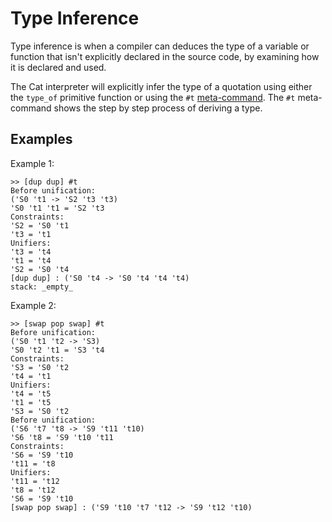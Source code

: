# Type Inference #

Type inference is when a compiler can deduces the type of a variable or function that isn't explicitly declared in the source code, by examining how it is declared and used.

The Cat interpreter will explicitly infer the type of a quotation using either the `type_of` primitive function or using the `#t` [meta-command](MetaCommand.md). The `#t` meta-command shows the step by step process of deriving a type.

## Examples ##

Example 1:

```
>> [dup dup] #t
Before unification: 
('S0 't1 -> 'S2 't3 't3)
'S0 't1 't1 = 'S2 't3
Constraints:
'S2 = 'S0 't1
't3 = 't1
Unifiers:
't3 = 't4
't1 = 't4
'S2 = 'S0 't4
[dup dup] : ('S0 't4 -> 'S0 't4 't4 't4)
stack: _empty_
```

Example 2:

```
>> [swap pop swap] #t 
Before unification: 
('S0 't1 't2 -> 'S3)
'S0 't2 't1 = 'S3 't4
Constraints:
'S3 = 'S0 't2
't4 = 't1
Unifiers:
't4 = 't5
't1 = 't5
'S3 = 'S0 't2
Before unification: 
('S6 't7 't8 -> 'S9 't11 't10)
'S6 't8 = 'S9 't10 't11
Constraints:
'S6 = 'S9 't10
't11 = 't8
Unifiers:
't11 = 't12
't8 = 't12
'S6 = 'S9 't10
[swap pop swap] : ('S9 't10 't7 't12 -> 'S9 't12 't10)
```
